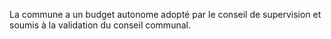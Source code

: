 La commune a un budget autonome adopté par le conseil de supervision et soumis à la validation du conseil communal.